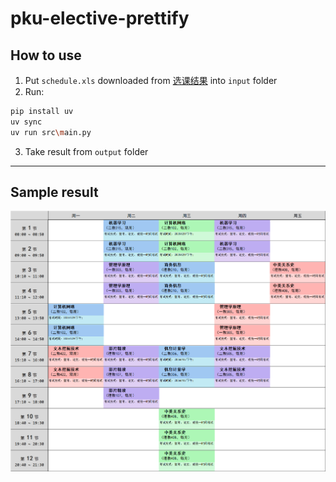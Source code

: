 # pku-elective-prettify

## How to use
1. Put `schedule.xls` downloaded from [选课结果](elective.pku.edu.cn) into `input` folder
2. Run:
```bash
pip install uv
uv sync
uv run src\main.py
```
3. Take result from `output` folder


---
## Sample result
![sample 1](output/sample.png)

